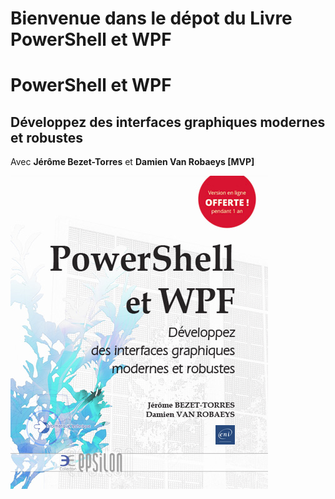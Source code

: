 # Bienvenue dans le dépot du Livre PowerShell et WPF
# PowerShell et WPF
## Développez des interfaces graphiques modernes et robustes

Avec **Jérôme Bezet-Torres** et **Damien Van Robaeys [MVP]**

![couverture du Livre](Livre.png)